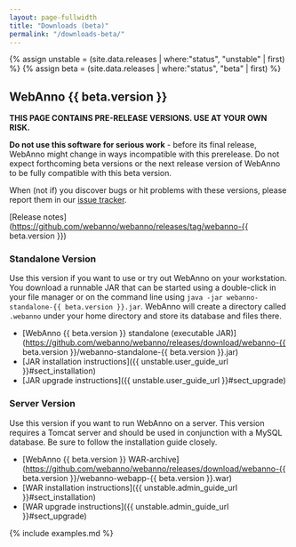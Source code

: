 ```yaml
---
layout: page-fullwidth
title: "Downloads (beta)"
permalink: "/downloads-beta/"
---
```


{% assign unstable = (site.data.releases | where:"status", "unstable" | first) %}
{% assign beta = (site.data.releases | where:"status", "beta" | first) %}

## WebAnno {{ beta.version }}

**THIS PAGE CONTAINS PRE-RELEASE VERSIONS. USE AT YOUR OWN RISK.**

**Do not use this software for serious work** - before its final release, WebAnno might change in
ways incompatible with this prerelease. Do not expect forthcoming beta versions or the next release
version of WebAnno to be fully compatible with this beta version.

When (not if) you discover bugs or hit problems with these versions, please report them in our [issue tracker](http://github.com/webanno/webanno/issues).

[Release notes](https://github.com/webanno/webanno/releases/tag/webanno-{{ beta.version }})

### Standalone Version

Use this version if you want to use or try out WebAnno on your workstation. You download a runnable
JAR that can be started using a double-click in your file manager or on the command line using
`java -jar webanno-standalone-{{ beta.version }}.jar`. WebAnno will create a directory called
`.webanno` under your home directory and store its database and files there.

* [WebAnno {{ beta.version }} standalone (executable JAR)](https://github.com/webanno/webanno/releases/download/webanno-{{ beta.version }}/webanno-standalone-{{ beta.version }}.jar)
* [JAR installation instructions]({{ unstable.user_guide_url }}#sect_installation) 
* [JAR upgrade instructions]({{ unstable.user_guide_url }}#sect_upgrade) 

### Server Version

Use this version if you want to run WebAnno on a server. This version requires a Tomcat server and
should be used in conjunction with a MySQL database. Be sure to follow the installation guide
closely.

* [WebAnno {{ beta.version }} WAR-archive](https://github.com/webanno/webanno/releases/download/webanno-{{ beta.version }}/webanno-webapp-{{ beta.version }}.war)
* [WAR installation instructions]({{ unstable.admin_guide_url }}#sect_installation)
* [WAR upgrade instructions]({{ unstable.admin_guide_url }}#sect_upgrade)

{% include examples.md %}